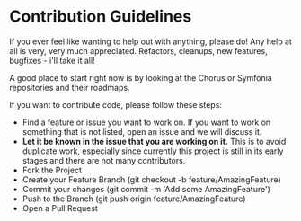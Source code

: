 # Contribution Guidelines

If you ever feel like wanting to help out with anything, please do! Any help at all is very, very much appreciated.
Refactors, cleanups, new features, bugfixes - i'll take it all!

A good place to start right now is by looking at the Chorus or Symfonia repositories and their roadmaps. 

If you want to contribute code, please follow these steps:
- Find a feature or issue you want to work on. If you want to work on something that is not listed, open an issue and we will discuss it.
- **Let it be known in the issue that you are working on it.** This is to avoid duplicate work, especially since currently this project is still in its early stages and there are not many contributors.
- Fork the Project
- Create your Feature Branch (git checkout -b feature/AmazingFeature)
- Commit your changes (git commit -m 'Add some AmazingFeature')
- Push to the Branch (git push origin feature/AmazingFeature)
- Open a Pull Request
